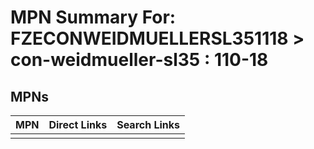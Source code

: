 



# MPN Summary For: FZECONWEIDMUELLERSL351118 > con-weidmueller-sl35 : 110-18

## MPNs
  

|MPN|Direct Links|Search Links|
| :--- | :--- | :--- |
||||
